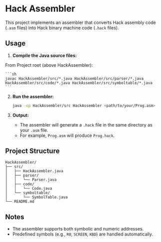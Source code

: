 # Hack Assembler

This project implements an assembler that converts Hack assembly code (`.asm` files) into Hack binary machine code (`.hack` files).

## Usage

1. **Compile the Java source files:**

From Project root (above HackAssembler):
    
    ```sh
    javac HackAssembler/src/*.java HackAssembler/src/parser/*.java HackAssembler/src/code/*.java HackAssembler/src/symboltable/*.java
    ```

2. **Run the assembler:**

    ```sh
    java -cp HackAssembler/src HackAssembler <path/to/your/Prog.asm>
    ```

3. **Output:**
    - The assembler will generate a `.hack` file in the same directory as your `.asm` file.
    - For example, `Prog.asm` will produce `Prog.hack`.

## Project Structure

```
HackAssembler/
├── src/
│   ├── HackAssembler.java
│   ├── parser/
│   │   └── Parser.java
│   ├── code/
│   │   └── Code.java
│   └── symboltable/
│       └── SymbolTable.java
└── README.md
```

## Notes

- The assembler supports both symbolic and numeric addresses.
- Predefined symbols (e.g., `R0`, `SCREEN`, `KBD`) are handled automatically.
